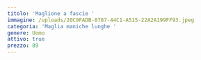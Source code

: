 ```yaml
---
titolo: 'Maglione a fascie '
immagine: /uploads/20C9FADB-8787-44C1-A515-22A2A199FF93.jpeg
categoria: 'Maglia maniche lunghe '
genere: Uomo
attivo: true
prezzo: 89
---
```


